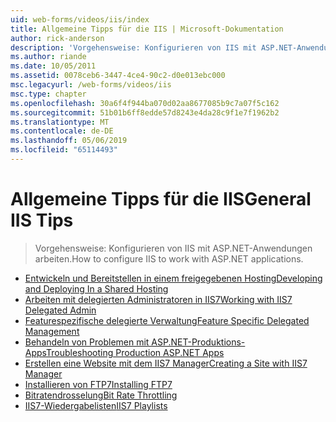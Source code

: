 ```yaml
---
uid: web-forms/videos/iis/index
title: Allgemeine Tipps für die IIS | Microsoft-Dokumentation
author: rick-anderson
description: 'Vorgehensweise: Konfigurieren von IIS mit ASP.NET-Anwendungen arbeiten.'
ms.author: riande
ms.date: 10/05/2011
ms.assetid: 0078ceb6-3447-4ce4-90c2-d0e013ebc000
msc.legacyurl: /web-forms/videos/iis
msc.type: chapter
ms.openlocfilehash: 30a6f4f944ba070d02aa8677085b9c7a07f5c162
ms.sourcegitcommit: 51b01b6ff8edde57d8243e4da28c9f1e7f1962b2
ms.translationtype: MT
ms.contentlocale: de-DE
ms.lasthandoff: 05/06/2019
ms.locfileid: "65114493"
---
```

# <a name="general-iis-tips"></a><span data-ttu-id="11532-103">Allgemeine Tipps für die IIS</span><span class="sxs-lookup"><span data-stu-id="11532-103">General IIS Tips</span></span>

> <span data-ttu-id="11532-104">Vorgehensweise: Konfigurieren von IIS mit ASP.NET-Anwendungen arbeiten.</span><span class="sxs-lookup"><span data-stu-id="11532-104">How to configure IIS to work with ASP.NET applications.</span></span>

- [<span data-ttu-id="11532-105">Entwickeln und Bereitstellen in einem freigegebenen Hosting</span><span class="sxs-lookup"><span data-stu-id="11532-105">Developing and Deploying In a Shared Hosting</span></span>](developing-and-deploying-in-a-shared-hosting.md)
- [<span data-ttu-id="11532-106">Arbeiten mit delegierten Administratoren in IIS7</span><span class="sxs-lookup"><span data-stu-id="11532-106">Working with IIS7 Delegated Admin</span></span>](working-with-iis7-deligated-admin.md)
- [<span data-ttu-id="11532-107">Featurespezifische delegierte Verwaltung</span><span class="sxs-lookup"><span data-stu-id="11532-107">Feature Specific Delegated Management</span></span>](feature-specific-delegated-management.md)
- [<span data-ttu-id="11532-108">Behandeln von Problemen mit ASP.NET-Produktions-Apps</span><span class="sxs-lookup"><span data-stu-id="11532-108">Troubleshooting Production ASP.NET Apps</span></span>](troubleshooting-production-aspnet-apps.md)
- [<span data-ttu-id="11532-109">Erstellen eine Website mit dem IIS7 Manager</span><span class="sxs-lookup"><span data-stu-id="11532-109">Creating a Site with IIS7 Manager</span></span>](creating-a-site-with-iis7-manager.md)
- [<span data-ttu-id="11532-110">Installieren von FTP7</span><span class="sxs-lookup"><span data-stu-id="11532-110">Installing FTP7</span></span>](installing-ftp7.md)
- [<span data-ttu-id="11532-111">Bitratendrosselung</span><span class="sxs-lookup"><span data-stu-id="11532-111">Bit Rate Throttling</span></span>](bit-rate-throttling.md)
- [<span data-ttu-id="11532-112">IIS7-Wiedergabelisten</span><span class="sxs-lookup"><span data-stu-id="11532-112">IIS7 Playlists</span></span>](iis7-playlists.md)
